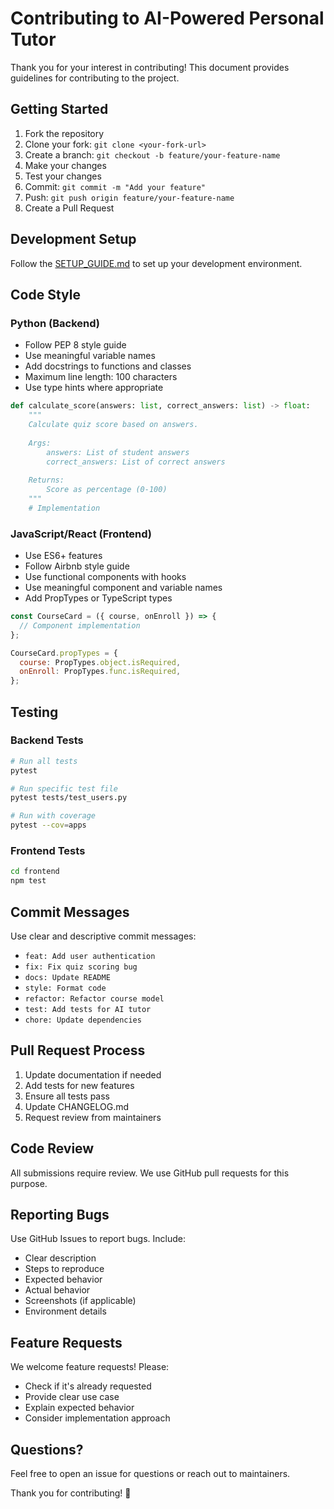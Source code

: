 # Contributing to AI-Powered Personal Tutor

Thank you for your interest in contributing! This document provides guidelines for contributing to the project.

## Getting Started

1. Fork the repository
2. Clone your fork: `git clone <your-fork-url>`
3. Create a branch: `git checkout -b feature/your-feature-name`
4. Make your changes
5. Test your changes
6. Commit: `git commit -m "Add your feature"`
7. Push: `git push origin feature/your-feature-name`
8. Create a Pull Request

## Development Setup

Follow the [SETUP_GUIDE.md](SETUP_GUIDE.md) to set up your development environment.

## Code Style

### Python (Backend)

- Follow PEP 8 style guide
- Use meaningful variable names
- Add docstrings to functions and classes
- Maximum line length: 100 characters
- Use type hints where appropriate

```python
def calculate_score(answers: list, correct_answers: list) -> float:
    """
    Calculate quiz score based on answers.
    
    Args:
        answers: List of student answers
        correct_answers: List of correct answers
    
    Returns:
        Score as percentage (0-100)
    """
    # Implementation
```

### JavaScript/React (Frontend)

- Use ES6+ features
- Follow Airbnb style guide
- Use functional components with hooks
- Use meaningful component and variable names
- Add PropTypes or TypeScript types

```javascript
const CourseCard = ({ course, onEnroll }) => {
  // Component implementation
};

CourseCard.propTypes = {
  course: PropTypes.object.isRequired,
  onEnroll: PropTypes.func.isRequired,
};
```

## Testing

### Backend Tests

```bash
# Run all tests
pytest

# Run specific test file
pytest tests/test_users.py

# Run with coverage
pytest --cov=apps
```

### Frontend Tests

```bash
cd frontend
npm test
```

## Commit Messages

Use clear and descriptive commit messages:

- `feat: Add user authentication`
- `fix: Fix quiz scoring bug`
- `docs: Update README`
- `style: Format code`
- `refactor: Refactor course model`
- `test: Add tests for AI tutor`
- `chore: Update dependencies`

## Pull Request Process

1. Update documentation if needed
2. Add tests for new features
3. Ensure all tests pass
4. Update CHANGELOG.md
5. Request review from maintainers

## Code Review

All submissions require review. We use GitHub pull requests for this purpose.

## Reporting Bugs

Use GitHub Issues to report bugs. Include:

- Clear description
- Steps to reproduce
- Expected behavior
- Actual behavior
- Screenshots (if applicable)
- Environment details

## Feature Requests

We welcome feature requests! Please:

- Check if it's already requested
- Provide clear use case
- Explain expected behavior
- Consider implementation approach

## Questions?

Feel free to open an issue for questions or reach out to maintainers.

Thank you for contributing! 🎉